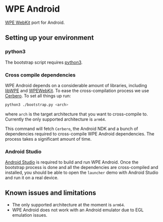 # WPE Android

[WPE WebKit](https://wpewebkit.org/) port for Android.

## Setting up your environment

### python3

The bootstrap script requires [python3](https://www.python.org/downloads/).

### Cross compile dependencies

WPE Android depends on a considerable amount of libraries, 
including [libWPE](https://github.com/WebPlatformForEmbedded/libwpe) and 
[WPEWebKit](https://github.com/WebPlatformForEmbedded/WPEWebKit). 
To ease the cross-compilation process we use 
[Cerbero](https://gitlab.freedesktop.org/gstreamer/cerbero). To set all things up run:

```bash
python3 ./bootstrap.py <arch>
```

where `arch` is the target architecture that you want to cross-compile to. 
Currently the only supported architecture is `arm64`.

This command will fetch `Cerbero`, the Android NDK and a bunch of dependencies required 
to cross-compile WPE Android dependencies. The process takes a significant amount of time.

### Android Studio
[Android Studio](https://developer.android.com/studio/) is required to build and run WPE Android.
Once the bootstrap process is done and all the dependencies are cross-compiled and installed, 
you should be able to open the `launcher` demo with Android Studio and run it on a real device.

## Known issues and limitations
* The only supported architecture at the moment is `arm64`.
* WPE Android does not work with an Android emulator due to EGL emulation issues.
